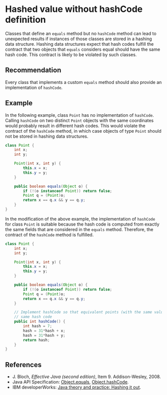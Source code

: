 # Hashed value without hashCode definition
Classes that define an `equals` method but no `hashCode` method can lead to unexpected results if instances of those classes are stored in a hashing data structure. Hashing data structures expect that hash codes fulfill the contract that two objects that `equals` considers equal should have the same hash code. This contract is likely to be violated by such classes.


## Recommendation
Every class that implements a custom `equals` method should also provide an implementation of `hashCode`.


## Example
In the following example, class `Point` has no implementation of `hashCode`. Calling `hashCode` on two distinct `Point` objects with the same coordinates would probably result in different hash codes. This would violate the contract of the `hashCode` method, in which case objects of type `Point` should not be stored in hashing data structures.


```java
class Point {
    int x;
    int y;

    Point(int x, int y) {
        this.x = x;
        this.y = y;
    }

    public boolean equals(Object o) {
    	if (!(o instanceof Point)) return false;
    	Point q = (Point)o;
    	return x == q.x && y == q.y;
    }
}
```
In the modification of the above example, the implementation of `hashCode` for class `Point` is suitable because the hash code is computed from exactly the same fields that are considered in the `equals` method. Therefore, the contract of the `hashCode` method is fulfilled.


```java
class Point {
    int x;
    int y;

    Point(int x, int y) {
        this.x = x;
        this.y = y;
    }

    public boolean equals(Object o) {
        if (!(o instanceof Point)) return false;
        Point q = (Point)o;
        return x == q.x && y == q.y;
    }

    // Implement hashCode so that equivalent points (with the same values of x and y) have the
    // same hash code
    public int hashCode() {
        int hash = 7;
        hash = 31*hash + x;
        hash = 31*hash + y;
        return hash;
    }
}

```

## References
* J. Bloch, *Effective Java (second edition)*, Item 9. Addison-Wesley, 2008.
* Java API Specification: [Object.equals](https://docs.oracle.com/en/java/javase/11/docs/api/java.base/java/lang/Object.html#equals(java.lang.Object)), [Object.hashCode](https://docs.oracle.com/en/java/javase/11/docs/api/java.base/java/lang/Object.html#hashCode()).
* IBM developerWorks: [Java theory and practice: Hashing it out](https://www.ibm.com/developerworks/java/library/j-jtp05273/index.html).
